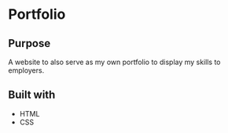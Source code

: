 # Portfolio

## Purpose
A website to also serve as my own portfolio to display my skills to employers.

## Built with
* HTML
* CSS

